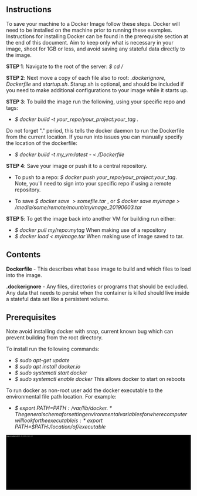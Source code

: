 ## Instructions
To save your machine to a Docker Image follow these steps. Docker will need to be installed on the machine prior to running these
examples. Instructions for installing Docker can be found in the prerequisite section at the end of this document. Aim to keep only 
what is necessary in your image, shoot for 1GB or less, and avoid saving any stateful data directly to the image.

**STEP 1**:  Navigate to the root of the server: *$ cd /*

**STEP 2**: Next move a copy of each file also to root: *.dockerignore, Dockerfile* and *startup.sh*. Starup.sh is optional, and should
be included if you need to make additional configurations to your image while it starts up. 

**STEP 3**: To build the image run the following, using your specific repo and tags:

* *$ docker build -t your_repo/your_project:your_tag .*

Do not forget "." period, this tells the docker daemon to run the Dockerfile from the current location. 
If you run into issues you can manually specify the location of the dockerfile:

* *$ docker build -t my_vm:latest - < /Dockerfile*

**STEP 4**: Save your image or push it to a central repository. 

* To push to a repo: *$ docker push your_repo/your_project:your_tag*.  Note, you'll need to sign into your specific repo if using a remote
repository. 

* To save *$ docker save <image> > somefile.tar* , or *$ docker save myimage > /media/some/remote/mount/myimage_20190603.tar*

**STEP 5**: To get the image back into another VM for building run either:

* *$ docker pull my/repo:mytag* When making use of a repository
* *$ docker load < myimage.tar* When making use of image saved to tar. 


## Contents
**Dockerfile** - This describes what base image to build and which files to load into the image. 

**.dockerignore** - Any files, directories or programs that should be excluded. Any data that needs to persist when the container
is killed should live inside a stateful data set like a persistent volume. 

## Prerequisites
Note avoid installing docker with snap, current known bug which can prevent building from the root directory.

To install run the following commands:
* *$ sudo apt-get update*
* *$ sudo apt install docker.io*
* *$ sudo systemctl start docker*
* *$ sudo systemctl enable docker*  This allows docker to start on reboots

To run docker as non-root user add the docker executable to the environmental file path location. 
For example: 
* *$ export PATH=$PATH:/var/lib/docker .* 
The general schema for setting environmental variables for where computer will look for 
the executable is:  *$ export PATH=$PATH:/location/of/executable*

![Alt Text](loadimage.gif)
